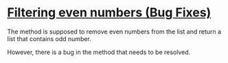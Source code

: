 # [Filtering even numbers (Bug Fixes)](https://www.codewars.com/kata/filtering-even-numbers-bug-fixes "566dc566f6ea9a14b500007b")

The method is supposed to remove even numbers from the list and return a list that contains odd number.

However, there is a bug in the method that needs to be resolved.